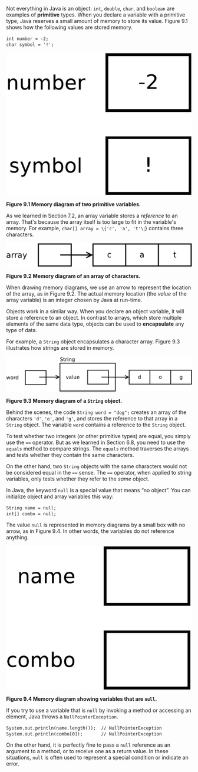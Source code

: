 Not everything in Java is an object: `int`, `double`, `char`, and `boolean` are examples of **primitive** types. When you declare a variable with a primitive type, Java reserves a small amount of memory to store its value. Figure 9.1 shows how the following values are stored memory.

```code
int number = -2;
char symbol = '!';
```

![Figure 9.1 Memory diagram of two primitive variables.](figs/mem1.jpg)

**Figure 9.1 Memory diagram of two primitive variables.**


As we learned in Section 7.2, an array variable stores a *reference* to an array. That's because the array itself is too large to fit in the variable's memory. For example, `char[] array = \{'c', 'a', 't'\`;} contains three characters.

![Figure 9.2 Memory diagram of an array of characters.](figs/mem2.jpg)

**Figure 9.2 Memory diagram of an array of characters.**

When drawing memory diagrams, we use an arrow to represent the location of the array, as in Figure 9.2. The actual memory location (the *value* of the array variable) is an integer chosen by Java at run-time.

Objects work in a similar way. When you declare an object variable, it will store a reference to an object. In contrast to arrays, which store multiple elements of the same data type, objects can be used to **encapsulate** any type of data.

For example, a `String` object encapsulates a character array. Figure 9.3 illustrates how strings are stored in memory.

![Figure 9.3 Memory diagram of a `String` object.](figs/mem3.jpg)

**Figure 9.3 Memory diagram of a `String` object.**

Behind the scenes, the code `String word = "dog";` creates an array of the characters `'d'`, `'o'`, and `'g'`, and stores the reference to that array in a `String` object. The variable `word` contains a reference to the `String` object.


To test whether two integers (or other primitive types) are equal, you simply use the `==` operator. But as we learned in Section 6.8, you need to use the `equals` method to compare strings. The `equals` method traverses the arrays and tests whether they contain the same characters.

On the other hand, two `String` objects with the same characters would not be considered equal in the `==` sense. The `==` operator, when applied to string variables, only tests whether they refer to the *same* object.




In Java, the keyword `null` is a special value that means “no object”. You can initialize object and array variables this way:

```code
String name = null;
int[] combo = null;
```

The value `null` is represented in memory diagrams by a small box with no arrow, as in Figure 9.4. In other words, the variables do not reference anything.

![Figure 9.4 Memory diagram showing variables that are `null`.](figs/mem4.jpg)

**Figure 9.4 Memory diagram showing variables that are `null`.**


If you try to use a variable that is `null` by invoking a method or accessing an element, Java throws a `NullPointerException`.

```code
System.out.println(name.length());  // NullPointerException
System.out.println(combo[0]);       // NullPointerException
```

On the other hand, it is perfectly fine to pass a `null` reference as an argument to a method, or to receive one as a return value. In these situations, `null` is often used to represent a special condition or indicate an error.